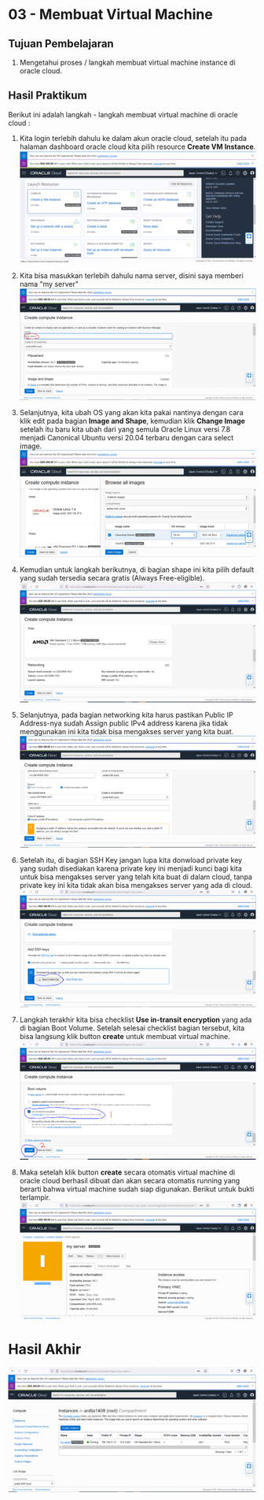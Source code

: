 # 03 - Membuat Virtual Machine

## Tujuan Pembelajaran

1. Mengetahui proses / langkah membuat virtual machine instance di oracle cloud.

## Hasil Praktikum

Berikut ini adalah langkah - langkah membuat virtual machine di oracle cloud :
1. Kita login terlebih dahulu ke dalam akun oracle cloud, setelah itu pada halaman dashboard oracle cloud kita pilih resource <b>Create VM Instance</b>.
![Screenshot Instalasi VM1](img/langkah1_vm.png)

2. Kita bisa masukkan terlebih dahulu nama server, disini saya memberi nama "my server"
![Screenshot Instalasi VM1](img/langkah1.2_vm.png)

3. Selanjutnya, kita ubah OS yang akan kita pakai nantinya dengan cara klik edit pada bagian <b>Image and Shape</b>, kemudian klik <b>Change Image</b> setelah itu baru kita ubah dari yang semula Oracle Linux versi 7.8 menjadi Canonical Ubuntu versi 20.04 terbaru dengan cara select image.
![Screenshot Instalasi VM1](img/langkah2_vm.png)

4. Kemudian untuk langkah berikutnya, di bagian shape ini kita pilih default yang sudah tersedia secara gratis (Always Free-eligible).
![Screenshot Instalasi VM1](img/langkah3_vm.png)

5. Selanjutnya, pada bagian networking kita harus pastikan Public IP Address-nya sudah Assign public IPv4 address karena jika tidak menggunakan ini kita tidak bisa mengakses server yang kita buat.
![Screenshot Instalasi VM1](img/langkah4_vm.png)

6. Setelah itu, di bagian SSH Key jangan lupa kita donwload private key yang sudah disediakan karena private key ini menjadi kunci bagi kita untuk bisa mengakses server yang telah kita buat di dalam cloud, tanpa private key ini kita tidak akan bisa mengakses server yang ada di cloud.
![Screenshot Instalasi VM1](img/langkah5_vm.png)

7. Langkah terakhir kita bisa checklist <b>Use in-transit encryption</b> yang ada di bagian Boot Volume. Setelah selesai checklist bagian tersebut, kita bisa langsung klik button <b>create</b> untuk membuat virtual machine.
![Screenshot Instalasi VM1](img/langkah6_vm.png)

8. Maka setelah klik button <b>create</b> secara otomatis virtual machine di oracle cloud berhasil dibuat dan akan secara otomatis running yang berarti bahwa virtual machine sudah siap digunakan. Berikut untuk bukti terlampir.
![Screenshot Instalasi VM1](img/langkah7_vm.png)
# Hasil Akhir 
![Screenshot Instalasi VM1](img/langkah8_vm.png)